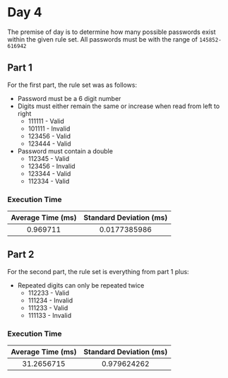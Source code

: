 # Day 4

The premise of day is to determine how many possible passwords exist within the given rule set. All passwords must be with the range of `145852-616942`

## Part 1

For the first part, the rule set was as follows:
* Password must be a 6 digit number
* Digits must either remain the same or increase when read from left to right
    * 111111 - Valid
    * 101111 - Invalid
    * 123456 - Valid
    * 123444 - Valid
* Password must contain a double
    * 112345 - Valid
    * 123456 - Invalid
    * 123344 - Valid
    * 112334 - Valid

### Execution Time

| Average Time (ms) | Standard Deviation (ms) |
| :---: | :---: |
| 0.969711 | 0.0177385986 |

## Part 2

For the second part, the rule set is everything from part 1 plus:
* Repeated digits can only be repeated twice
    * 112233 - Valid
    * 111234 - Invalid
    * 111233 - Valid
    * 111133 - Invalid

### Execution Time

| Average Time (ms) | Standard Deviation (ms) |
| :---: | :---: |
| 31.2656715 | 0.979624262 |